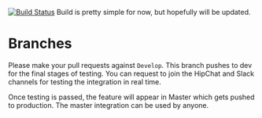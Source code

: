 [![Build Status](https://travis-ci.org/jrg4017/admir-bot.svg?branch=master)](https://travis-ci.org/jrg4017/admir-bot)
Build is pretty simple for now, but hopefully will be updated.


# Branches

Please make your pull requests against `Develop`. This branch pushes to dev for the final stages of testing.
You can request to join the HipChat and Slack channels for testing the integration in real time.

Once testing is passed, the feature will appear in Master which gets pushed to production. The master integration can be
used by anyone.

